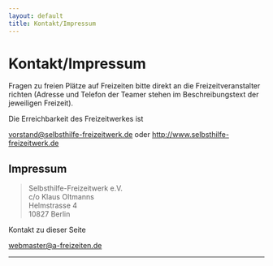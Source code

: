 ```yaml
---
layout: default
title: Kontakt/Impressum
---
```

# Kontakt/Impressum

Fragen zu freien Plätze auf Freizeiten bitte direkt an die Freizeitveranstalter
richten
(Adresse und Telefon der Teamer stehen im Beschreibungstext der jeweiligen
Freizeit).       

Die Erreichbarkeit des Freizeitwerkes ist

<vorstand@selbsthilfe-freizeitwerk.de> oder <http://www.selbsthilfe-freizeitwerk.de>

## Impressum

> Selbsthilfe-Freizeitwerk e.V.<br>
> c/o Klaus Oltmanns<br>
> Helmstrasse 4<br>
> 10827 Berlin

Kontakt zu dieser Seite

<webmaster@a-freizeiten.de>

---
